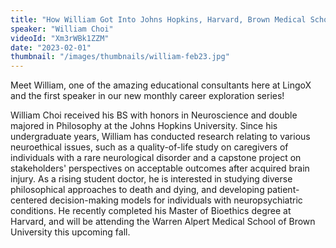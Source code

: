 ```yaml
---
title: "How William Got Into Johns Hopkins, Harvard, Brown Medical School, and is Studying to be a Doctor!"
speaker: "William Choi"
videoId: "Xm3rWBk1ZZM"
date: "2023-02-01"
thumbnail: "/images/thumbnails/william-feb23.jpg"
---
```


Meet William, one of the amazing educational consultants here at LingoX and the first speaker in our new monthly career exploration series!

William Choi received his BS with honors in Neuroscience and double majored in Philosophy at the Johns Hopkins University. Since his undergraduate years, William has conducted research relating to various neuroethical issues, such as a quality-of-life study on caregivers of individuals with a rare neurological disorder and a capstone project on stakeholders' perspectives on acceptable outcomes after acquired brain injury. As a rising student doctor, he is interested in studying diverse philosophical approaches to death and dying, and developing patient-centered decision-making models for individuals with neuropsychiatric conditions. He recently completed his Master of Bioethics degree at Harvard, and will be attending the Warren Alpert Medical School of Brown University this upcoming fall.

